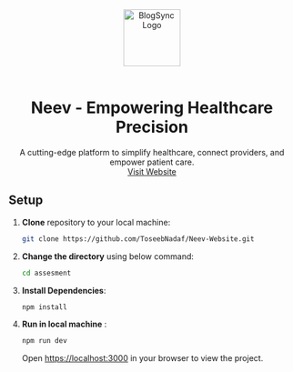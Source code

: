 <div align="center">
    <img src="https://www.neevhq.com/neev.svg" alt="BlogSync Logo" width="100" height="100">
    <br />
    <br />
  <h1 align="center">Neev - Empowering Healthcare Precision</h1>

  <p align="center">
   A cutting-edge platform to simplify healthcare, connect providers, and empower patient care.
    <br />
    <a href="[neev-website-snowy.vercel.app](https://neev1.vercel.app/)">Visit Website</a>
  </p>
</div>

## Setup
   
1. **Clone** repository to your local machine:
   ```bash
   git clone https://github.com/ToseebNadaf/Neev-Website.git
2. **Change the directory** using below command:
   ```bash
   cd assesment
3. **Install Dependencies**:
   ```bash
   npm install
4. **Run in local machine** :
   ```bash
   npm run dev
   ```
   Open [https://localhost:3000](https://localhost:3000) in your browser to view the project.

